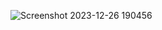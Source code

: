 ![Screenshot 2023-12-26 190456](https://github.com/beatrixdaa/001_RestAPI/assets/115123019/f8378250-48ee-4ab6-8b12-ade5ea86f0f4)
